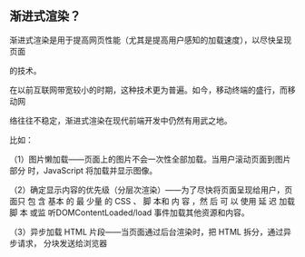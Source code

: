 ## **渐进式渲染？** 

渐进式渲染是用于提高网页性能（尤其是提高用户感知的加载速度），以尽快呈现页面 

的技术。 

在以前互联网带宽较小的时期，这种技术更为普遍。如今，移动终端的盛行，而移动网 

络往往不稳定，渐进式渲染在现代前端开发中仍然有用武之地。 

比如： 

（1）图片懒加载——页面上的图片不会一次性全部加载。当用户滚动页面到图片部分 时，JavaScript 将加载并显示图像。

（2）确定显示内容的优先级（分层次渲染）——为了尽快将页面呈现给用户，页面只 包 含 基本 的 最 少量 的 CSS 、 脚 本和 内 容 ，然 后 可 以 使用 延 迟 加载 脚 本 或监 听DOMContentLoaded/load 事件加载其他资源和内容。 

（3）异步加载 HTML 片段——当页面通过后台渲染时，把 HTML 拆分，通过异步请求， 分块发送给浏览器